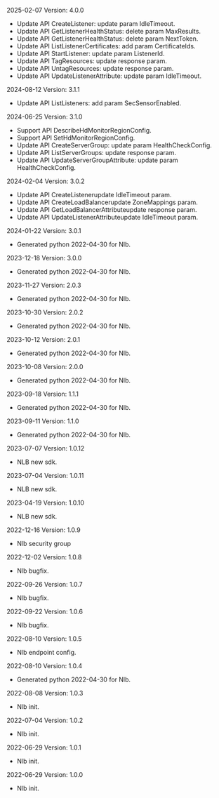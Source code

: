 2025-02-07 Version: 4.0.0
- Update API CreateListener: update param IdleTimeout.
- Update API GetListenerHealthStatus: delete param MaxResults.
- Update API GetListenerHealthStatus: delete param NextToken.
- Update API ListListenerCertificates: add param CertificateIds.
- Update API StartListener: update param ListenerId.
- Update API TagResources: update response param.
- Update API UntagResources: update response param.
- Update API UpdateListenerAttribute: update param IdleTimeout.


2024-08-12 Version: 3.1.1
- Update API ListListeners: add param SecSensorEnabled.


2024-06-25 Version: 3.1.0
- Support API DescribeHdMonitorRegionConfig.
- Support API SetHdMonitorRegionConfig.
- Update API CreateServerGroup: update param HealthCheckConfig.
- Update API ListServerGroups: update response param.
- Update API UpdateServerGroupAttribute: update param HealthCheckConfig.


2024-02-04 Version: 3.0.2
- Update API CreateListenerupdate IdleTimeout param.
- Update API CreateLoadBalancerupdate ZoneMappings param.
- Update API GetLoadBalancerAttributeupdate response param.
- Update API UpdateListenerAttributeupdate IdleTimeout param.


2024-01-22 Version: 3.0.1
- Generated python 2022-04-30 for Nlb.

2023-12-18 Version: 3.0.0
- Generated python 2022-04-30 for Nlb.

2023-11-27 Version: 2.0.3
- Generated python 2022-04-30 for Nlb.

2023-10-30 Version: 2.0.2
- Generated python 2022-04-30 for Nlb.

2023-10-12 Version: 2.0.1
- Generated python 2022-04-30 for Nlb.

2023-10-08 Version: 2.0.0
- Generated python 2022-04-30 for Nlb.

2023-09-18 Version: 1.1.1
- Generated python 2022-04-30 for Nlb.

2023-09-11 Version: 1.1.0
- Generated python 2022-04-30 for Nlb.

2023-07-07 Version: 1.0.12
- NLB new sdk.

2023-07-04 Version: 1.0.11
- NLB new sdk.

2023-04-19 Version: 1.0.10
- NLB new sdk.

2022-12-16 Version: 1.0.9
- Nlb security group

2022-12-02 Version: 1.0.8
- Nlb bugfix.

2022-09-26 Version: 1.0.7
- Nlb bugfix.

2022-09-22 Version: 1.0.6
- Nlb bugfix.

2022-08-10 Version: 1.0.5
- Nlb endpoint config.

2022-08-10 Version: 1.0.4
- Generated python 2022-04-30 for Nlb.

2022-08-08 Version: 1.0.3
- Nlb init.

2022-07-04 Version: 1.0.2
- Nlb init.

2022-06-29 Version: 1.0.1
- Nlb init.

2022-06-29 Version: 1.0.0
- Nlb init.

